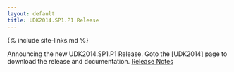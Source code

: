 ```yaml
---
layout: default
title: UDK2014.SP1.P1 Release
---
```

{% include site-links.md %}

Announcing the new UDK2014.SP1.P1 Release. Goto the [UDK2014] page to
download the release and documentation.
[Release  Notes]({{edk2files}}/UDK2014_Releases/UDK2014.SP1.P1/UDK2014.SP1.P1-ReleaseNotes-MyWorkSpace.txt/download)
